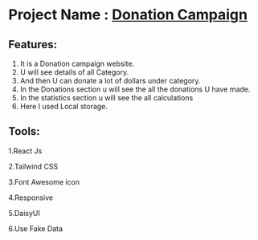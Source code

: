 # Project Name : [Donation Campaign](https://66a807ecb6498b832508e8b1--sparkling-khapse-692ee2.netlify.app/)

## Features: 
1. It is a Donation campaign website.
2. U will see details of all Category.
3. And then U can donate a lot of dollars under category.
4. In the Donations section u will see the all the donations U have made.
5. In the statistics section u will see the all calculations
6. Here I used Local storage.

## Tools: 
1.React Js

2.Tailwind CSS

3.Font Awesome icon

4.Responsive

5.DaisyUI

6.Use Fake Data


